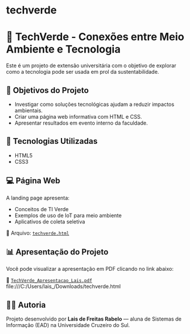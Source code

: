 # techverde

# 🌱 TechVerde - Conexões entre Meio Ambiente e Tecnologia

Este é um projeto de extensão universitária com o objetivo de explorar como a tecnologia pode ser usada em prol da sustentabilidade.

## 📌 Objetivos do Projeto
- Investigar como soluções tecnológicas ajudam a reduzir impactos ambientais.
- Criar uma página web informativa com HTML e CSS.
- Apresentar resultados em evento interno da faculdade.

## 🧪 Tecnologias Utilizadas
- HTML5
- CSS3

## 💻 Página Web
A landing page apresenta:
- Conceitos de TI Verde
- Exemplos de uso de IoT para meio ambiente
- Aplicativos de coleta seletiva

📂 Arquivo: [`techverde.html`](./techverde.html)

## 📊 Apresentação do Projeto
Você pode visualizar a apresentação em PDF clicando no link abaixo:

🔗 [`TechVerde_Apresentacao_Lais.pdf`](./TechVerde_Apresentacao_Lais.pdf)
file:///C:/Users/lais_/Downloads/techverde.html
## 👩‍💻 Autoria
Projeto desenvolvido por **Lais de Freitas Rabelo** — aluna de Sistemas de Informação (EAD) na Universidade Cruzeiro do Sul.

